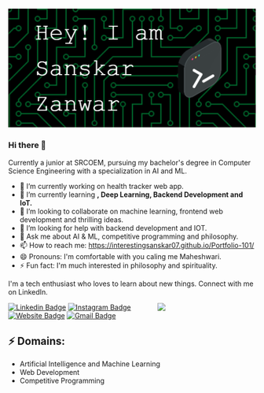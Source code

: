 ![Header image](https://github.com/interestingsanskar07/interestingsanskar07/blob/main/assets/github-header-image.png)
### Hi there 👋

Currently a junior at SRCOEM, pursuing my bachelor's degree in Computer Science Engineering with a specialization in AI and ML.
- 🔭 I’m currently working on health tracker web app.
- 🌱 I’m currently learning **, Deep Learning, Backend Development and IoT.** <br>
- 👯 I’m looking to collaborate on machine learning, frontend web development and thrilling ideas.
- 🤔 I’m looking for help with backend development and IOT.
- 💬 Ask me about AI & ML, competitive programming and philosophy.
- 📫 How to reach me: https://interestingsanskar07.github.io/Portfolio-101/
- 😄 Pronouns: I'm comfortable with you caling me Maheshwari.
- ⚡ Fun fact: I'm much interested in philosophy and spirituality.
<!-- You can create your own header images using Canva, it has a lot of templates. If you do, use the following link https://www.canva.com/join/celeriac-tread-jellyfish -->
I'm a tech enthusiast who loves to learn about new things. Connect with me on LinkedIn.

<img align='right' src='https://media.giphy.com/media/bcKmIWkUMCjVm/giphy.gif' width='200"'>


[![Linkedin Badge](https://img.shields.io/badge/-SanskarZanwar-blue?style=flat-square&logo=Linkedin&logoColor=white&link=https://www.linkedin.com/in/sanskarzanwar/)](https://www.linkedin.com/in/sanskarzanwar/)
[![Instagram Badge](https://img.shields.io/badge/-mr.interesting_since2002-e4405f?style=flat-square&logo=Instagram&logoColor=white&link=https://www.instagram.com/mr.interesting_since2002/)](https://www.instagram.com/mr.interesting_since2002/)
[![Website Badge](https://img.shields.io/badge/-interestingsanskar07.portfolio-e34f26?style=flat-square&logo=HTML5&logoColor=white&link=https://interestingsanskar07.github.io/Portfolio-101/)](https://interestingsanskar07.github.io/Portfolio-101/)
[![Gmail Badge](https://img.shields.io/badge/-sanskarzanwarmaheshwari007@gmail.com.co.in-d14836?style=flat-square&logo=Gmail&logoColor=white&link=mailto:sanskarzanwarmaheshwari007@gmail.com)](mailto:sanskarzanwarmaheshwari007@gmail.com)
## ⚡ Domains:
- Artificial Intelligence and Machine Learning
- Web Development
- Competitive Programming
